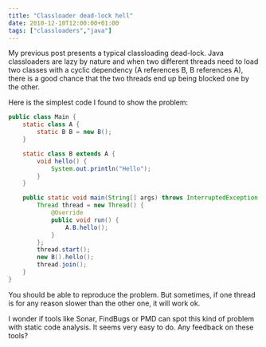 ```yaml
---
title: "Classloader dead-lock hell"
date: 2010-12-10T12:00:00+01:00
tags: ["classloaders","java"]
---
```


My previous post presents a typical classloading dead-lock. Java classloaders are lazy by nature and when two different threads need to load two classes with a cyclic dependency (A references B, B references A), there is a good chance that the two threads end up being blocked one by the other.

Here is the simplest code I found to show the problem:

```java
public class Main {
    static class A {
        static B B = new B();
    }

    static class B extends A {
        void hello() {
            System.out.println("Hello");
        }
    }

    public static void main(String[] args) throws InterruptedException {
        Thread thread = new Thread() {
            @Override
            public void run() {
                A.B.hello();
            }
        };
        thread.start();
        new B().hello();
        thread.join();
    }
}
```

You should be able to reproduce the problem. But sometimes, if one thread is for any reason slower than the other one, it will work ok.

I wonder if tools like Sonar, FindBugs or PMD can spot this kind of problem with static code analysis. It seems very easy to do. Any feedback on these tools?
